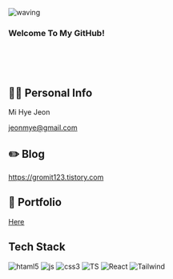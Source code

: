 <div align="left">
<a id="waving">

![waving](https://capsule-render.vercel.app/api?type=waving&height=200&text=&fontAlign=80&fontAlignY=40&color=gradient)


  
  ### Welcome To My GitHub!

</div>
<div align="left">
<br/><br/><br/>

## 🙋‍♂️ Personal Info
Mi Hye Jeon <p/>
jeonmye@gmail.com
<br/>
## ✏️ Blog
<a href="https://gromit123.tistory.com">https://gromit123.tistory.com </a> 
## 📝 Portfolio
<a href="https://jeonmye.oopy.io/portfolio"> Here </a>
<br/>

## Tech Stack
![htaml5](https://img.shields.io/badge/HTML5-E34F26?style=for-the-badge&logo=html5&logoColor=white)
![js](https://img.shields.io/badge/JavaScript-F7DF1E?style=for-the-badge&logo=JavaScript&logoColor=white)
![css3](https://img.shields.io/badge/CSS3-1572B6?style=for-the-badge&logo=css3&logoColor=white)
![TS](https://img.shields.io/badge/TypeScript-007ACC?style=for-the-badge&logo=typescript&logoColor=white)
![React](https://img.shields.io/badge/React-20232A?style=for-the-badge&logo=react&logoColor=61DAFB)
![Tailwind](https://img.shields.io/badge/Tailwind_CSS-38B2AC?style=for-the-badge&logo=tailwind-css&logoColor=white)
<br/>

</div>
